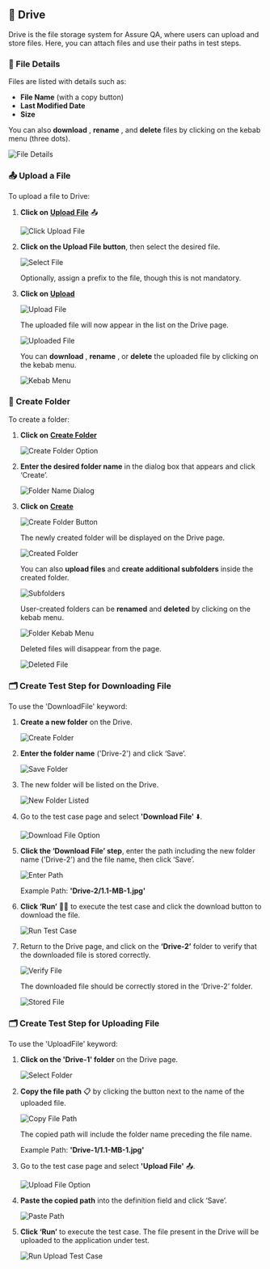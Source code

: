 ## 📁 Drive

Drive is the file storage system for Assure QA, where users can upload and store files. Here, you can attach files and use their paths in test steps.

### 📜 File Details

Files are listed with details such as:
- **File Name** (with a copy button) 
- **Last Modified Date** 
- **Size** 

You can also **download** , **rename** , and **delete**  files by clicking on the kebab menu (three dots).

![File Details](images/D-1.png)

### 📤 Upload a File

To upload a file to Drive:

1. **Click on** [**Upload File**](#upload-file) 📤

   ![Click Upload File](images/D-2.png)

2. **Click on the Upload File button**, then select the desired file.

   ![Select File](images/D-3.png)

   Optionally, assign a prefix to the file, though this is not mandatory.

3. **Click on** [**Upload**](#upload-file) 

   ![Upload File](images/D-4.png)

   The uploaded file will now appear in the list on the Drive page.

   ![Uploaded File](images/D-5.png)

   You can **download** , **rename** , or **delete**  the uploaded file by clicking on the kebab menu.

   ![Kebab Menu](images/D-6.png)

### 📂 Create Folder

To create a folder:

1. **Click on** [**Create Folder**](#create-folder) 

   ![Create Folder Option](images/D-7.png)

2. **Enter the desired folder name** in the dialog box that appears and click ‘Create’.

   ![Folder Name Dialog](images/D-8.png)

3. **Click on** [**Create**](#create-folder) 

   ![Create Folder Button](images/D-9.png)

   The newly created folder will be displayed on the Drive page.

   ![Created Folder](images/D-10.png)

   You can also **upload files**  and **create additional subfolders** inside the created folder.

   ![Subfolders](images/D-11.png)

   User-created folders can be **renamed**  and **deleted**  by clicking on the kebab menu.

   ![Folder Kebab Menu](images/D-12.png)

   Deleted files will disappear from the page.

   ![Deleted File](images/D-13.png)

### 🗂️ Create Test Step for Downloading File

To use the 'DownloadFile' keyword:

1. **Create a new folder** on the Drive.

   ![Create Folder](images/D.s-1.png)

2. **Enter the folder name** ('Drive-2') and click ‘Save’.

   ![Save Folder](images/D.s-2.png)

3. The new folder will be listed on the Drive.

   ![New Folder Listed](images/D.s-3.png)

4. Go to the test case page and select **'Download File'** ⬇️.

   ![Download File Option](images/D.s-4.png)

5. **Click the ‘Download File’ step**, enter the path including the new folder name ('Drive-2') and the file name, then click ‘Save’.

   ![Enter Path](images/D.s-5.png)

   Example Path: **'Drive-2/1.1-MB-1.jpg'**

6. **Click ‘Run’** 🏃‍♂️ to execute the test case and click the download button to download the file.

   ![Run Test Case](images/D.s-6.png)

7. Return to the Drive page, and click on the **‘Drive-2’** folder to verify that the downloaded file is stored correctly.

   ![Verify File](images/D.s-7.png)

   The downloaded file should be correctly stored in the ‘Drive-2’ folder.

   ![Stored File](images/D.s-8.png)

### 🗂️ Create Test Step for Uploading File

To use the 'UploadFile' keyword:

1. **Click on the 'Drive-1' folder** on the Drive page.

   ![Select Folder](images/Step-1.png)

2. **Copy the file path** 📋 by clicking the button next to the name of the uploaded file.

   ![Copy File Path](images/Step-2.png)

   The copied path will include the folder name preceding the file name.

   Example Path: **'Drive-1/1.1-MB-1.jpg'**

3. Go to the test case page and select **'Upload File'** 📤.

   ![Upload File Option](images/Step-4.png)

4. **Paste the copied path** into the definition field and click ‘Save’.

   ![Paste Path](images/Step-5.png)

5. **Click ‘Run’** to execute the test case. The file present in the Drive will be uploaded to the application under test.

   ![Run Upload Test Case](images/Step-6.png)
